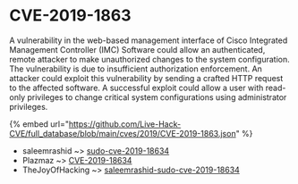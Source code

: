 # CVE-2019-1863

A vulnerability in the web-based management interface of Cisco Integrated Management Controller (IMC) Software could allow an authenticated, remote attacker to make unauthorized changes to the system configuration. The vulnerability is due to insufficient authorization enforcement. An attacker could exploit this vulnerability by sending a crafted HTTP request to the affected software. A successful exploit could allow a user with read-only privileges to change critical system configurations using administrator privileges.

{% embed url="https://github.com/Live-Hack-CVE/full_database/blob/main/cves/2019/CVE-2019-1863.json" %}


* saleemrashid ~> [sudo-cve-2019-18634](https://zeste.alice-snow.ru/2019/database/cve-2019-1863/sudo-cve-2019-18634-saleemrashid)
* Plazmaz ~> [CVE-2019-18634](https://zeste.alice-snow.ru/2019/database/cve-2019-1863/cve-2019-18634-plazmaz)
* TheJoyOfHacking ~> [saleemrashid-sudo-cve-2019-18634](https://zeste.alice-snow.ru/2019/database/cve-2019-1863/saleemrashid-sudo-cve-2019-18634-thejoyofhacking)